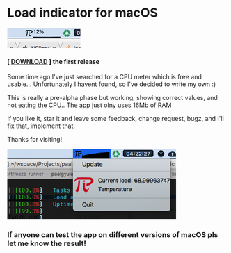 #  Load indicator for macOS

![Screenshot 1](https://raw.githubusercontent.com/paalgyula/mac-load-indicator/master/sshot-1.png)

#### [ [DOWNLOAD](https://github.com/paalgyula/mac-load-indicator/releases/tag/v1.0) ] the first release

Some time ago I've just searched for a CPU meter which is free and usable... Unfortunately I havent found, so I've decided to write my own :)

This is really a pre-alpha phase but working, showing correct values, and not eating the CPU.. The app just olny uses 16Mb of RAM

If you like it, star it and leave some feedback, change request, bugz, and I'll fix that, implement that.

Thanks for visiting!

![Screenshot 2](https://raw.githubusercontent.com/paalgyula/mac-load-indicator/master/sshot-2.png)

### If anyone can test the app on different versions of macOS pls let me know the result!
